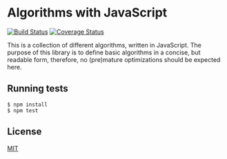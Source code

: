 # Algorithms with JavaScript

  [![Build Status](https://travis-ci.org/yefremov/algorithms-with-javascript.svg?branch=master)](https://travis-ci.org/yefremov/algorithms-with-javascript)
  [![Coverage Status](https://coveralls.io/repos/github/yefremov/algorithms-with-javascript/badge.svg?branch=master)](https://coveralls.io/github/yefremov/algorithms-with-javascript?branch=master)

  This is a collection of different algorithms, written in JavaScript.
  The purpose of this library is to define basic algorithms in a concise,
  but readable form, therefore, no (pre)mature optimizations should be
  expected here.

## Running tests

```
$ npm install
$ npm test
```

## License

  [MIT](LICENSE)
